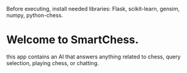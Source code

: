 Before executing, install needed libraries: Flask, scikit-learn, gensim, numpy, python-chess.

# **Welcome to SmartChess.**

this app contains an AI that answers anything related to chess, query selection, playing chess, or chatting.
